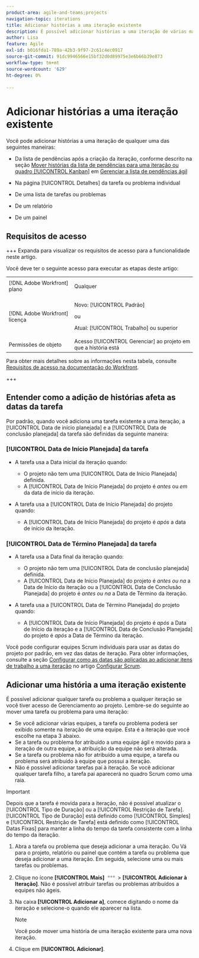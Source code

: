 ```yaml
---
product-area: agile-and-teams;projects
navigation-topic: iterations
title: Adicionar histórias a uma iteração existente
description: É possível adicionar histórias a uma iteração de várias maneiras.
author: Lisa
feature: Agile
exl-id: b016fda1-789a-42b3-9f97-2c61c4ec0917
source-git-commit: 91dc9946566e15bf32d0d89975e3e6b66b39e873
workflow-type: tm+mt
source-wordcount: '629'
ht-degree: 0%

---
```


# Adicionar histórias a uma iteração existente

Você pode adicionar histórias a uma iteração de qualquer uma das seguintes maneiras:

* Da lista de pendências após a criação da iteração, conforme descrito na seção [Mover histórias da lista de pendências para uma iteração ou quadro [!UICONTROL Kanban]](../../../agile/work-in-an-agile-environment/manage-the-agile-backlog.md#move-stories-from-the-backlog-to-an-iteration-or--board) em [Gerenciar a lista de pendências ágil](../../../agile/work-in-an-agile-environment/manage-the-agile-backlog.md)

* Na página [!UICONTROL Detalhes] da tarefa ou problema individual
* De uma lista de tarefas ou problemas
* De um relatório
* De um painel

## Requisitos de acesso

+++ Expanda para visualizar os requisitos de acesso para a funcionalidade neste artigo.

Você deve ter o seguinte acesso para executar as etapas deste artigo:

<table style="table-layout:auto"> 
 <tbody> 
  <tr> 
   <td role="rowheader">[!DNL Adobe Workfront] plano</td> 
   <td> <p>Qualquer</p> </td> 
  </tr> 
  <tr> 
   <td role="rowheader">[!DNL Adobe Workfront] licença</td> 
   <td> <p>Novo: [!UICONTROL Padrão]</p> 
   ou
   <p>Atual: [!UICONTROL Trabalho] ou superior</p> </td> 
  </tr>
   <tr> 
   <td role="rowheader">Permissões de objeto</td> 
   <td>Acesso [!UICONTROL Gerenciar] ao projeto em que a história está </td> 
  </tr>
 </tbody> 
</table>

Para obter mais detalhes sobre as informações nesta tabela, consulte [Requisitos de acesso na documentação do Workfront](/help/quicksilver/administration-and-setup/add-users/access-levels-and-object-permissions/access-level-requirements-in-documentation.md).

+++

## Entender como a adição de histórias afeta as datas da tarefa

Por padrão, quando você adiciona uma tarefa existente a uma iteração, a [!UICONTROL Data de início planejada] e a [!UICONTROL Data de conclusão planejada] da tarefa são definidas da seguinte maneira:

### [!UICONTROL Data de Início Planejada] da tarefa

* A tarefa usa a Data inicial da iteração quando:

   * O projeto não tem uma [!UICONTROL Data de Início Planejada] definida.
   * A [!UICONTROL Data de Início Planejada] do projeto é *antes* ou *em* da data de início da iteração.

* A tarefa usa a [!UICONTROL Data de Início Planejada] do projeto quando:

   * A [!UICONTROL Data de Início Planejada] do projeto é *após* a data de início da iteração.

### [!UICONTROL Data de Término Planejada] da tarefa

* A tarefa usa a Data final da iteração quando:

   * O projeto não tem uma [!UICONTROL Data de conclusão planejada] definida.
   * A [!UICONTROL Data de Início Planejada] do projeto é *antes ou na* a Data de Início da iteração ou a [!UICONTROL Data de Conclusão Planejada] do projeto é *antes ou na* a Data de Término da iteração.

* A tarefa usa a [!UICONTROL Data de Término Planejada] do projeto quando:

   * A [!UICONTROL Data de Início Planejada] do projeto é *após* a Data de Início da iteração e a [!UICONTROL Data de Conclusão Planejada] do projeto é *após* a Data de Término da iteração.

Você pode configurar equipes Scrum individuais para usar as datas do projeto por padrão, em vez das datas de iteração. Para obter informações, consulte a seção [Configurar como as datas são aplicadas ao adicionar itens de trabalho a uma iteração](../../../agile/get-started-with-agile-in-workfront/configure-scrum.md#configure-how-dates-are-applied-when-adding-work-items-to-an-iteration) no artigo [Configurar Scrum](../../../agile/get-started-with-agile-in-workfront/configure-scrum.md).

## Adicionar uma história a uma iteração existente

É possível adicionar qualquer tarefa ou problema a qualquer iteração se você tiver acesso de Gerenciamento ao projeto. Lembre-se do seguinte ao mover uma tarefa ou problema para uma iteração:

* Se você adicionar várias equipes, a tarefa ou problema poderá ser exibido somente na iteração de uma equipe. Esta é a iteração que você escolhe na etapa 3 abaixo.
* Se a tarefa ou problema for atribuído a uma equipe ágil e movido para a iteração de outra equipe, a atribuição da equipe não será alterada.
* Se a tarefa ou problema não for atribuído a uma equipe, a tarefa ou problema será atribuído à equipe que possui a iteração.
* Não é possível adicionar tarefas pai à iteração. Se você adicionar qualquer tarefa filho, a tarefa pai aparecerá no quadro Scrum como uma raia.

>[!IMPORTANT]
>
>Depois que a tarefa é movida para a iteração, não é possível atualizar o [!UICONTROL Tipo de Duração] ou a [!UICONTROL Restrição de Tarefa]. [!UICONTROL Tipo de Duração] está definido como [!UICONTROL Simples] e [!UICONTROL Restrição de Tarefa] está definido como [!UICONTROL Datas Fixas] para manter a linha do tempo da tarefa consistente com a linha do tempo da iteração.

1. Abra a tarefa ou problema que deseja adicionar a uma iteração.
Ou
Vá para o projeto, relatório ou painel que contém a tarefa ou problema que deseja adicionar a uma iteração. Em seguida, selecione uma ou mais tarefas ou problemas.

1. Clique no ícone **[!UICONTROL Mais]** ![Mais](assets/more-icon.png) > **[!UICONTROL Adicionar à Iteração]**.
Não é possível atribuir tarefas ou problemas atribuídos a equipes não ágeis.

1. Na caixa **[!UICONTROL Adicionar a]**, comece digitando o nome da iteração e selecione-o quando ele aparecer na lista.

   >[!NOTE]
   >
   >Você pode mover uma história de uma iteração existente para uma nova iteração.

1. Clique em **[!UICONTROL Adicionar]**.
